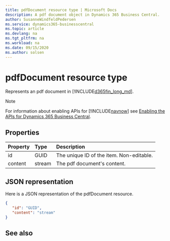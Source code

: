 ```yaml
---
title: pdfDocument resource type | Microsoft Docs
description: A pdf document object in Dynamics 365 Business Central.
author: SusanneWindfeldPedersen
ms.service: dynamics365-businesscentral
ms.topic: article
ms.devlang: na
ms.tgt_pltfrm: na
ms.workload: na
ms.date: 09/15/2020
ms.author: solsen
---
```


# pdfDocument resource type
Represents an pdf document in [!INCLUDE[d365fin_long_md](../../includes/d365fin_long_md.md)].

> [!NOTE]  
> For information about enabling APIs for [!INCLUDE[navnow](../../includes/navnow_md.md)] see [Enabling the APIs for Dynamics 365 Business Central](../enabling-apis-for-dynamics-nav.md).







## Properties

| Property           | Type   |Description     |
|:-------------------|:-------|:---------------|
|id|GUID|The unique ID of the item. Non-editable.|
|content|stream|The pdf document's content.|


## JSON representation

Here is a JSON representation of the pdfDocument resource.


```json
{
   "id": "GUID",
   "content": "stream"
}
```
## See also


